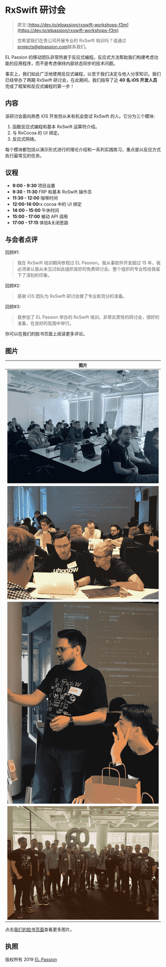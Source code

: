 # RxSwift 研讨会

> 原文:[https://dev.to/elpassion/rxswift-workshops-f3m](https://dev.to/elpassion/rxswift-workshops-f3m)

> 您希望我们在贵公司开展专业的 RxSwift 培训吗？请通过[projects@elpassion.com](//mailto:projects@elpassion.com)联系我们。

EL Passion 的移动团队非常热衷于反应式编程。反应式方法帮助我们构建考虑功能的应用程序，而不是考虑保持内部状态同步的技术问题。

事实上，我们如此广泛地使用反应式编程，以至于我们决定与他人分享知识。我们已经举办了两期 RxSwift 研讨会，在此期间，我们指导了近 **40 名 iOS 开发人员**完成了框架和反应式编程的第一步！

## [](#content)内容

该研讨会面向熟悉 iOS 开发但从未有机会尝试 RxSwift 的人。它分为三个模块:

1.  函数反应式编程和基本 RxSwift 运算符介绍。
2.  与 RxCocoa 的 UI 绑定。
3.  反应式网络。

每个模块都包括以演示形式进行的理论介绍和一系列实践练习，重点是以反应方式执行最常见的任务。

## [](#agenda)议程

*   **9:00 - 9:30** 项目设置
*   **9:30 - 11:30** FRP 和基本 RxSwift 操作员
*   **11:30 - 12:00** 咖啡时间
*   **12:00-14:00**rx cocoa 中的 UI 绑定
*   **14:00 - 15:00** 午休时间
*   **15:00 - 17:00** 被动 API 调用
*   **17:00 - 17:15** 体验&关闭思路

## [](#attendees-reviews)与会者点评

回顾#1:

> 我在 RxSwift 培训期间参观过 EL Passion。我从事软件开发超过 15 年，我必须承认我从未见过如此组织良好的免费研讨会。整个组织的专业性给我留下了深刻的印象。

回顾#2:

> 感谢 iOS 团队为 RxSwift 研讨会做了专业和充分的准备。

回顾#3:

> 我参加了 EL Passion 举办的 RxSwift 培训。非常实质性的研讨会，很好的准备，在良好的氛围中举行。

你可以在我们的脸书页面上阅读更多评论。

## [](#pictures)图片

| 图片 |
| --- |
| ![Photo 1](img/97890ecc65088357ebca93c6cd47cf0e.png) |
| ![Photo 2](img/142172cd3d4d8452dc43bec5fabf88e5.png) |
| ![Photo 3](img/f871d1e210384122e61d73dfabd9ffaa.png) |
| ![Photo 4](img/0df6a9eea664471a725ab80f257c7714.png) |

点击[我们的脸书页面](https://www.facebook.com/elpassion/posts/2080492595363174)查看更多图片。

## [](#license)执照

版权所有 2019 [EL Passion](https://www.elpassion.com)